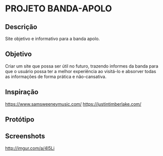 # PROJETO BANDA-APOLO

## Descrição
Site objetivo e informativo para a banda apolo.
## Objetivo
Criar um site que possa ser útil no futuro, trazendo informes da banda para que o usuário possa ter a melhor experiência ao visitá-lo e absorver todas as informações de forma prática e não-cansativa.
## Inspiração
https://www.samsweeneymusic.com/
https://justintimberlake.com/

## Protótipo

## Screenshots
http://imgur.com/a/4I5Li
